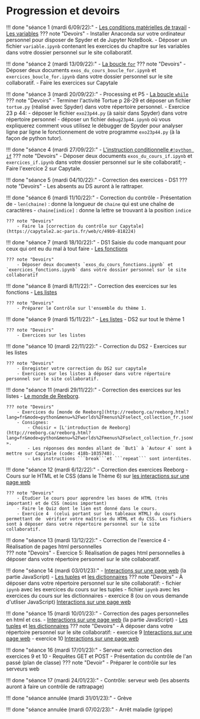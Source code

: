 # Progression et devoirs

!!! done "séance 1 (mardi 6/09/22):"
    - [Les conditions matérielles de travail](T7_Divers/1_Conseils_generaux/cours.md)
    - [Les variables](T1_Les_bases_de_Python/Chapitre_1:_Variables/cours.md)
    ??? note "Devoirs"
        - Installer Anaconda sur votre ordinateur personnel pour disposer de Spyder et de Jupyter NoteBook.
        - Déposer un fichier `variable.ipynb` contenant les exercices du chapitre sur les variables dans votre dossier personnel sur le site collaboratif.
        
!!! done "séance 2 (mardi 13/09/22):"
    - [La boucle `for`](T1_Les_bases_de_Python/Chapitre_2:_La_boucle_for/cours.md)
    ??? note "Devoirs"
        - Déposer deux documents `exos_du_cours_boucle_for.ipynb` et `exercices_boucle_for.ipynb` dans votre dossier personnel sur le site collaboratif.
        - Faire les exercices sur Capytale 

!!! done "séance 3 (mardi 20/09/22):"
    - Processing et P5 
    - [La boucle `while`](T1_Les_bases_de_Python/Chapitre_3:_La_boucle_while/cours.md)
    ??? note "Devoirs"
        - Terminer l'activité Tortue p 28-29 et déposer un fichier `tortue.py` (réalisé avec Spyder) dans votre répertoire personnel.
        - Exercice 23 p 44:
            - déposer le fichier `exo23p44.py` (à saisir dans Spyder) dans votre répertoire personnel
            - déposer un fichier `debug23p44.ipynb` où vous expliquerez comment vous utilisez le débugger de Spyder pour analyser ligne par ligne le fonctionnement de votre programme `exo23p44.py` (à la façon de python tutor).

!!! done "séance 4 (mardi 27/09/22):"
    -  [L'instruction conditionnelle ```#!python if```](T1_Les_bases_de_Python/Chapitre_4:_L'instruction_conditionnelle_if/cours.md)
    ??? note "Devoirs"
        - Déposer deux documents `exos_du_cours_if.ipynb` et `exercices_if.ipynb` dans votre dossier personnel sur le site collaboratif;
        - Faire l'exercice 2 sur Capytale.
  
!!! done "séance 5 (mardi 04/10/22):"
    - Correction des exercices
    - DS1
    ??? note "Devoirs"
        - Les absents au DS auront à le rattraper.
  
!!! done "séance 6 (mardi 11/10/22):"
    - Correction du contrôle
    - Présentation de
        - `len(chaine)` : donne la longueur de `chaine` qui est une chaîne de caractères
        - `chaine[indice]` : donne la lettre se trouvant à la position `indice`
    
    ??? note "Devoirs"
        - Faire la [correction du contrôle sur Capytale](https://capytale2.ac-paris.fr/web/c/49b9-818224) 
  
!!! done "séance 7 (mardi 18/10/22):"
    - DS1 Saisie du code manquant pour ceux qui ont eu du mal à tout faire
    - [Les fonctions](T1_Les_bases_de_Python/Chapitre_5:_Les_fonctions/cours.md)

    ??? note "Devoirs"
        - Déposer deux documents `exos_du_cours_fonctions.ipynb` et `exercices_fonctions.ipynb` dans votre dossier personnel sur le site collaboratif
  
!!! done "séance 8 (mardi 8/11/22):"
    - Correction des exercices sur les fonctions
    - [Les listes](T2_Representation_des_donnees/Chapitre_1:_Listes/cours/)

    ??? note "Devoirs"
        - Préparer le Contrôle sur l'ensemble du thème 1.

!!! done "séance 9 (mardi 15/11/22):"
    - [Les listes](T2_Representation_des_donnees/Chapitre_1:_Listes/cours/)
    - DS2 sur tout le thème 1

    ??? note "Devoirs"
        - Exercices sur les listes

!!! done "séance 10 (mardi 22/11/22):"
    - Correction du DS2
    - Exercices sur les listes
    
    ??? note "Devoirs"
        - Enregister votre correction du DS2 sur capytale
        - Exercices sur les listes à déposer dans votre répertoire personnel sur le site collaboratif.

!!! done "séance 11 (mardi 29/11/22):"
    - Correction des exercices sur les listes
    - [Le monde de Reeborg](http://reeborg.ca/reeborg.html?lang=fr&mode=python&menu=%2Fworlds%2Fmenus%2Fselect_collection_fr.json&name=Autres%20mondes&url=%2Fworlds%2Fmenus%2Fselect_collection_fr.json). 
    
    ??? note "Devoirs"
        - Exercices du [monde de Reeborg](http://reeborg.ca/reeborg.html?lang=fr&mode=python&menu=%2Fworlds%2Fmenus%2Fselect_collection_fr.json&name=Autres%20mondes&url=%2Fworlds%2Fmenus%2Fselect_collection_fr.json). 
        - Consignes:
            - Choisir « [L'introduction de Reeborg](http://reeborg.ca/reeborg.html?lang=fr&mode=python&menu=%2Fworlds%2Fmenus%2Fselect_collection_fr.json&name=Autres%20mondes&url=%2Fworlds%2Fmenus%2Fselect_collection_fr.json#) ».
            - Les réponses des mondes allant de `But1` à `Autour 4` sont à mettre sur Capytale (code: 418b-1035748).
            - Les instructions ```break```et ```repeat``` sont interdites.

!!! done "séance 12 (mardi 6/12/22):"
    - Correction des exercices Reeborg
    - Cours sur le HTML et le CSS (dans le Thème 6) sur [les interactions sur une page web](./T6_IHM_Web/Chapitre_1:_Interactions_page_web/cours/) 
    
    ??? note "Devoirs"
        - Étudier le cours pour apprendre les bases de HTML (très important) et de CSS (moins important)
        - Faire le Quiz dont le lien est donné dans le cours.
        - Exercice 4  (celui portant sur les tableaux HTML) du cours permettant de  vérifier votre maîtrise du HTML et du CSS. Les fichiers sont à déposer dans votre répertoire personnel sur le site collaboratif.

!!! done "séance 13 (mardi 13/12/22):"
    - Correction de l'exercice 4
    - Réalisation de pages html personnelles    
    ??? note "Devoirs"
        - Exercice 5: Réalisation de pages html personnelles à déposer dans votre répertoire personnel sur le site collaboratif.

!!! done "séance 14 (mardi 03/01/23):"
    -  [Interactions sur une page web](./T6_IHM_Web/Chapitre_1:_Interactions_page_web/cours/) (la partie JavaScript)
    - [Les tuples](./T2_Representation_des_donnees/Chapitre_2:_Tuples/cours/) et [les dictionnaires](./T2_Representation_des_donnees/Chapitre_3:_Dictionnaires/cours/)
    ??? note "Devoirs"
        - À déposer dans votre répertoire personnel sur le site collaboratif:
            - fichier `ipynb` avec les exercices du cours sur les tuples 
            - fichier `ipynb` avec les exercices du cours sur les dictionnaires
            - exercice 8 (ou on vous demande d'utliser JavaScript) [Interactions sur une page web](./T6_IHM_Web/Chapitre_1:_Interactions_page_web/cours/)
    
!!! done "séance 15 (mardi 10/01/23):"
    - Correction des pages personnelles en html et css.
    -  [Interactions sur une page web](../T6_IHM_Web/Chapitre_1:_Interactions_page_web/cours/) (la partie JavaScript)
    - [Les tuples](../T2_Representation_des_donnees/Chapitre_2:_Tuples/cours/) et [les dictionnaires](../T2_Representation_des_donnees/Chapitre_3:_Dictionnaires/cours/)
    ??? note "Devoirs"
        - À déposer dans votre répertoire personnel sur le site collaboratif:
            - exercice 9 [Interactions sur une page web](../T6_IHM_Web/Chapitre_1:_Interactions_page_web/cours/)
            - exercice 10 [Interactions sur une page web](../T6_IHM_Web/Chapitre_1:_Interactions_page_web/cours/)
    
    
!!! done "séance 16 (mardi 17/01/23):"
    - Serveur web: correction des exercices 9 et 10
    - Requêtes GET et POST
    - Présentation du contrôle de l'an passé (plan de classe)
??? note "Devoir"
    - Préparer le contrôle sur les serveurs web
    
!!! done "séance 17 (mardi 24/01/23):"
    - Contrôle: serveur web (les absents auront à faire un contrôle de rattrapage)

!!! done "séance annulée (mardi 31/01/23):"
    - Grève
    
!!! done "séance annulée (mardi 07/02/23):"
    - Arrêt maladie (grippe)
